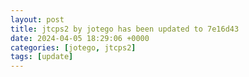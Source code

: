 ```yaml
---
layout: post
title: jtcps2 by jotego has been updated to 7e16d43
date: 2024-04-05 18:29:06 +0000
categories: [jotego, jtcps2]
tags: [update]
---
```


